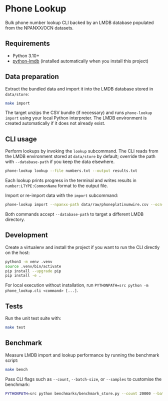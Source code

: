 # Phone Lookup

Bulk phone number lookup CLI backed by an LMDB database populated from the NPANXX/OCN datasets.

## Requirements

- Python 3.10+
- [python-lmdb](https://pypi.org/project/lmdb/) (installed automatically when you install this project)

## Data preparation

Extract the bundled data and import it into the LMDB database stored in `data/store`:

```bash
make import
```

The target unzips the CSV bundle (if necessary) and runs `phone-lookup import` using your local Python interpreter. The LMDB
environment is created automatically if it does not already exist.

## CLI usage

Perform lookups by invoking the `lookup` subcommand. The CLI reads from the LMDB environment stored at `data/store` by default;
override the path with `--database-path` if you keep the data elsewhere.

```bash
phone-lookup lookup --file numbers.txt --output results.txt
```

Each lookup prints progress in the terminal and writes results in `number:LTYPE:CommonName` format to the output file.

Import or re-import data with the `import` subcommand:

```bash
phone-lookup import --npanxx-path data/raw/phoneplatinumwire.csv --ocn-path data/raw/ocn.csv
```

Both commands accept `--database-path` to target a different LMDB directory.

## Development

Create a virtualenv and install the project if you want to run the CLI directly on the host:

```bash
python3 -m venv .venv
source .venv/bin/activate
pip install --upgrade pip
pip install -e .
```

For local execution without installation, run `PYTHONPATH=src python -m phone_lookup.cli <command> [...]`.

## Tests

Run the unit test suite with:

```bash
make test
```

## Benchmark

Measure LMDB import and lookup performance by running the benchmark script:

```bash
make bench
```

Pass CLI flags such as `--count`, `--batch-size`, or `--samples` to customise the benchmark:

```bash
PYTHONPATH=src python benchmarks/benchmark_store.py --count 20000 --batch-size 500
```
